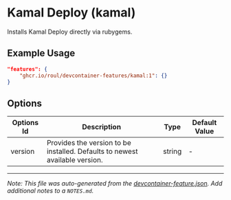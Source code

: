 
# Kamal Deploy (kamal)

Installs Kamal Deploy directly via rubygems.

## Example Usage

```json
"features": {
    "ghcr.io/roul/devcontainer-features/kamal:1": {}
}
```

## Options

| Options Id | Description | Type | Default Value |
|-----|-----|-----|-----|
| version | Provides the version to be installed. Defaults to newest available version. | string | - |



---

_Note: This file was auto-generated from the [devcontainer-feature.json](https://github.com/RouL/devcontainer-features/blob/main/src/kamal/devcontainer-feature.json).  Add additional notes to a `NOTES.md`._
